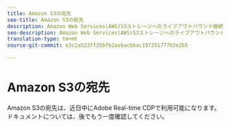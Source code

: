 ```yaml
---
title: Amazon S3の宛先
seo-title: Amazon S3の宛先
description: Amazon Web Services(AWS)S3ストレージへのライブアウトバウンド接続を作成し、タブ区切りのデータファイルまたはCSVデータファイルをAdobe Experience PlatformからS3バケットに定期的にエクスポートします。
seo-description: Amazon Web Services(AWS)S3ストレージへのライブアウトバウンド接続を作成し、タブ区切りのデータファイルまたはCSVデータファイルをAdobe Experience PlatformからS3バケットに定期的にエクスポートします。
translation-type: tm+mt
source-git-commit: e3c2a523ff35bfb2aabacbbac197251777b3e2b5

---
```



# Amazon S3の宛先

Amazon S3の宛先は、近日中にAdobe Real-time CDPで利用可能になります。 ドキュメントについては、後でもう一度確認してください。
